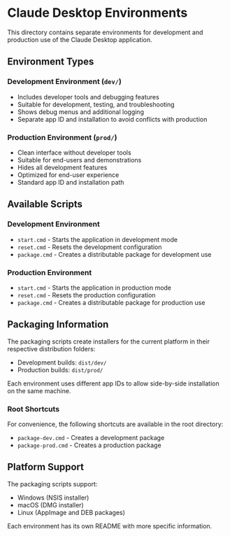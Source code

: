 # Claude Desktop Environments

This directory contains separate environments for development and production use of the Claude Desktop application.

## Environment Types

### Development Environment (`dev/`)
- Includes developer tools and debugging features
- Suitable for development, testing, and troubleshooting
- Shows debug menus and additional logging
- Separate app ID and installation to avoid conflicts with production

### Production Environment (`prod/`)
- Clean interface without developer tools
- Suitable for end-users and demonstrations
- Hides all development features
- Optimized for end-user experience
- Standard app ID and installation path

## Available Scripts

### Development Environment
- `start.cmd` - Starts the application in development mode
- `reset.cmd` - Resets the development configuration
- `package.cmd` - Creates a distributable package for development use

### Production Environment
- `start.cmd` - Starts the application in production mode
- `reset.cmd` - Resets the production configuration
- `package.cmd` - Creates a distributable package for production use

## Packaging Information

The packaging scripts create installers for the current platform in their respective distribution folders:
- Development builds: `dist/dev/`
- Production builds: `dist/prod/`

Each environment uses different app IDs to allow side-by-side installation on the same machine.

### Root Shortcuts
For convenience, the following shortcuts are available in the root directory:
- `package-dev.cmd` - Creates a development package
- `package-prod.cmd` - Creates a production package

## Platform Support
The packaging scripts support:
- Windows (NSIS installer)
- macOS (DMG installer)
- Linux (AppImage and DEB packages)

Each environment has its own README with more specific information.
